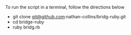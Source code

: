To run the script in a terminal, follow the directions below

- git clone git@github.com:nathan-collins/bridg-ruby.git
- cd bridge-ruby
- ruby bridg.rb
